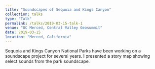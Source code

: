 ```yaml
---
title: "Soundscapes of Sequoia and Kings Canyon"
collection: talks
type: "Talk"
permalink: /talks/2019-03-15-talk-1
venue: "UC Merced, Central Valley Geosummit"
date: 2019-03-15
location: "Merced, California"
---
```


Sequoia and Kings Canyon National Parks have been working on a soundscape project for several years.  I presented a story map showing select sounds from the park soundscape.
